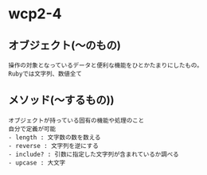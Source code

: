 # wcp2-4

## オブジェクト(〜のもの)
    操作の対象となっているデータと便利な機能をひとかたまりにしたもの。
    Rubyでは文字列、数値全て

## メソッド(〜するもの))
    オブジェクトが持っている固有の機能や処理のこと
    自分で定義が可能
    - length : 文字数の数を数える
    - reverse : 文字列を逆にする
    - include? : 引数に指定した文字列が含まれているか調べる
    - upcase : 大文字
